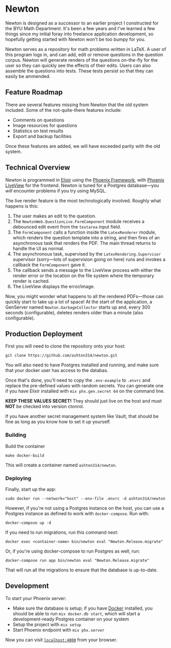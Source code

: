 # Newton

Newton is designed as a successor to an earlier project I constructed
for the BYU Math Department. It's been a few years and I've learned a
few things since my initial foray into freelance application
development, so hopefully getting started with Newton won't be too
bumpy for you.

Newton serves as a repository for math problems written in LaTeX. A
user of this program logs in, and can add, edit or remove questions in
the question corpus. Newton will generate renders of the questions
on-the-fly for the user so they can quickly see the effects of their
edits. Users can also assemble the questions into tests. These tests
persist so that they can easily be ammended.

## Feature Roadmap

There are several features missing from Newton that the old system
included. Some of the not-quite-there features include:

 - Comments on questions
 - Image resources for questions
 - Statistics on test results
 - Export and backup facilities

Once these features are added, we will have exceeded parity with the
old system.

## Technical Overview

Newton is programmed in [Elixir](https://elixir-lang.org) using the
[Phoenix Framework](https://www.phoenixframework.org/), with [Phoenix
LiveView](https://github.com/phoenixframework/phoenix_live_view) for
the frontend. Newton is tuned for a Postgres database—you *will*
encounter problems if you try using MySQL.

The live render feature is the most technologically involved. Roughly
what happens is this:

 1. The user makes an edit to the question.
 2. The `NewtonWeb.QuestionLive.FormComponent` module receives a
    debounced edit event from the `textarea` input field.
 3. The `FormComponent` calls a function inside the `LatexRenderer`
    module, which renders the question template into a string, and
    then fires of an asynchronous task that renders the PDF. The main
    thread returns to handle the UI as normal.
 4. The asynchronous task, supervised by the
    `LatexRendering.Supervisor` supervisor (sorry—lots of supervision
    going on here) runs and invokes a callback the `FormComponent`
    gave it.
 5. The callback sends a message to the LiveView process with either
    the render error or the location on the file system where the
    temporary render is cached.
 6. The LiveView displays the error/image.

Now, you might wonder what happens to all the rendered PDFs—those can
quickly start to take up a lot of space! At the start of the
application, a GenServer named `Newton.GarbageCollector` starts up
and, every 300 seconds (configurable), deletes renders older than a
minute (also configurable).

## Production Deployment

First you will need to clone the repository onto your host:

    git clone https://github.com/ashton314/newton.git

You will also need to have Postgres installed and running, and make
sure that your docker user has access to the databas.

Once that's done, you'll need to copy the `.env-example` to `.envrc`
and replace the pre-defined values with random secrets. You can
generate one if you have Elixir installed with `mix phx.gen.secret 64`
on the command line.

**KEEP THESE VALUES SECRET!** They should just live on the host and
must **NOT** be checked into version ctonrol.

If you have another secret management system like Vault, that should
be fine as long as you know how to set it up yourself.

### Building

Build the container

    make docker-build

This will create a container named `ashton314/newton`.

### Deploying

Finally, start up the app:

    sudo docker run --network="host" --env-file .envrc -d ashton314/newton

However, if you're not using a Postgres instance on the host, you can
use a Postgres instance as defined to work with `docker-compose`. Run
with:

    docker-compose up -d

If you need to run migrations, run this command next:

    docker exec <container-name> bin/newton eval "Newton.Release.migrate"

Or, if you're using docker-compose to run Postgres as well, run:

    docker-compose run app bin/newton eval "Newton.Release.migrate"

That will run all the migrations to ensure that the database is
up-to-date.

## Development

To start your Phoenix server:

 - Make sure the database is setup; if you have
   [Docker](https://docker.com) installed, you should be able to run
   `mix docker.db start`, which will start a development-ready
   Postgres container on your system
 - Setup the project with `mix setup`
 - Start Phoenix endpoint with `mix phx.server`

Now you can visit [`localhost:4000`](http://localhost:4000) from your browser.
